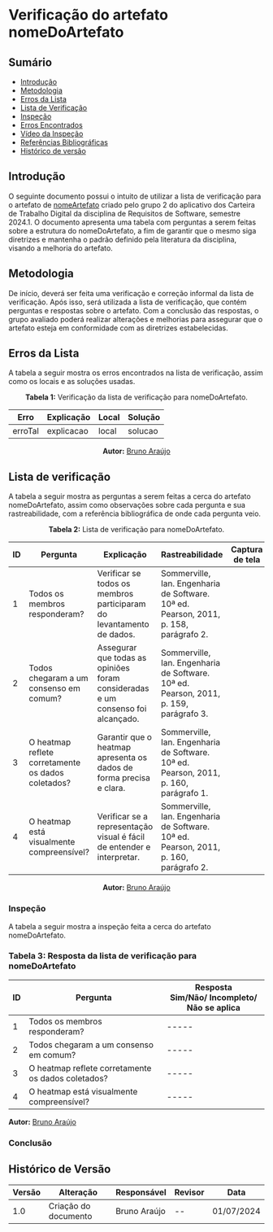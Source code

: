 # Verificação do artefato nomeDoArtefato

## Sumário
* [Introdução](#Introdução)
* [Metodologia](#Metodologia)
* [Erros da Lista](#Erros-da-Lista)
* [Lista de Verificação](#Lista-de-Verificação)
* [Inspeção](#Inspeção)
* [Erros Encontrados](#Erros-Encontrados)
* [Vídeo da Inspeção](#Vídeo-da-Inspeção)
* [Referências Bibliográficas](#Referências-Bibliográficas)
* [Histórico de versão](#Histórico-de-versão)

## Introdução

O seguinte documento possui o intuito de utilizar a lista de verificação para o artefato de [nomeArtefato]() criado pelo grupo 2 do aplicativo dos Carteira de Trabalho Digital da disciplina de Requisitos de Software, semestre 2024.1. O documento apresenta uma tabela com perguntas a serem feitas sobre a estrutura do nomeDoArtefato, a fim de garantir que o mesmo siga diretrizes e mantenha o padrão definido pela literatura da disciplina, visando a melhoria do artefato.

## Metodologia

De início, deverá ser feita uma verificação e correção informal da lista de verificação. Após isso, será utilizada a lista de verificação, que contém perguntas e respostas sobre o artefato. Com a conclusão das respostas, o grupo avaliado poderá realizar alterações e melhorias para assegurar que o artefato esteja em conformidade com as diretrizes estabelecidas.

## Erros da Lista

A tabela a seguir mostra os erros encontrados na lista de verificação, assim como os locais e as soluções usadas.

<center>

<b>Tabela 1:</b> Verificação da lista de verificação para nomeDoArtefato.

| Erro    | Explicação | Local | Solução |
| ------- | ---------- | ----- | ------- |
| erroTal | explicacao | local | solucao |

<b>Autor:</b> [Bruno Araújo](https://github.com/brunocva)

</center>

## Lista de verificação

A tabela a seguir mostra as perguntas a serem feitas a cerca do artefato nomeDoArtefato, assim como observações sobre cada pergunta e sua rastreabilidade, com a referência bibliográfica de onde cada pergunta veio.

<center>

<b>Tabela 2:</b> Lista de verificação para nomeDoArtefato.

| ID  | Pergunta | Explicação | Rastreabilidade | Captura de tela |
| --- | -------- | ---------- | --------------- | --------------- |
| 1   | Todos os membros responderam? | Verificar se todos os membros participaram do levantamento de dados. | Sommerville, Ian. Engenharia de Software. 10ª ed. Pearson, 2011, p. 158, parágrafo 2. | |
| 2   | Todos chegaram a um consenso em comum? | Assegurar que todas as opiniões foram consideradas e um consenso foi alcançado. | Sommerville, Ian. Engenharia de Software. 10ª ed. Pearson, 2011, p. 159, parágrafo 3. | |
| 3   | O heatmap reflete corretamente os dados coletados? | Garantir que o heatmap apresenta os dados de forma precisa e clara. | Sommerville, Ian. Engenharia de Software. 10ª ed. Pearson, 2011, p. 160, parágrafo 1. | |
| 4   | O heatmap está visualmente compreensível? | Verificar se a representação visual é fácil de entender e interpretar. | Sommerville, Ian. Engenharia de Software. 10ª ed. Pearson, 2011, p. 160, parágrafo 2. | |

**Autor:** [Bruno Araújo](https://github.com/brunocva)

</center>

### Inspeção

A tabela a seguir mostra a inspeção feita a cerca do artefato nomeDoArtefato.

### Tabela 3: Resposta da lista de verificação para nomeDoArtefato

| ID  | Pergunta | Resposta <br> Sim/Não/ Incompleto/ Não se aplica |
| --- | -------- | ------------------------------------------------ |
| 1   | Todos os membros responderam? | ----- |
| 2   | Todos chegaram a um consenso em comum? | ----- |
| 3   | O heatmap reflete corretamente os dados coletados? | ----- |
| 4   | O heatmap está visualmente compreensível? | ----- |

**Autor:** [Bruno Araújo](https://github.com/brunocva)

### Conclusão

## Histórico de Versão

| Versão | Alteração | Responsável | Revisor | Data |
| - | - | - | - | - |
| 1.0 | Criação do documento | Bruno Araújo| --  |  01/07/2024 |
